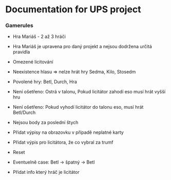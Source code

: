 # Documentation for UPS project

### Gamerules
- Hra Mariáš - 2 až 3 hráči
- Hra Mariáš je upravena pro daný projekt a nejsou dodržena určitá pravidla
- Omezené licitování
- Neexistence hlasu => nelze hrát hry Sedma, Kilo, Stosedm
- Povolené hry: Betl, Durch, Hra
- Není ošetřeno: Ostrá v talonu, Pokud licitátor zahodí eso musí hrát vyšší hru
- Není ošetřeno: Pokud vyhodí licitátor do talonu eso, musí hrát Betl/Durch
- Nejsou body za poslední štych

- Přidat výpisy na obrazovku v případě neplatné karty
- Přidat výpis pro licitátora, že co vybral za trumf
- Reset
- Eventuelně case: Betl -> špatný -> Betl
- Přidat info který hráč je licitátor
